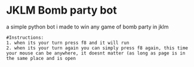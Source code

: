 # JKLM Bomb party bot
 a simple python bot i made to win any game of bomb party in jklm

	#Instructions:
	1. when its your turn press f8 and it will run
	2. when its your turn again you can simply press f8 again, this time your mouse can be anywhere, it doesnt matter (as long as page is in the same place and is open
